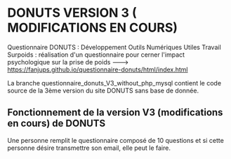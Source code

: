 # DONUTS VERSION 3  ( MODIFICATIONS EN COURS)



Questionnaire DONUTS : Développement Outils Numériques Utiles Travail  Surpoids : réalisation d'un questionnaire pour cerner l'impact psychologique sur la prise de poids ---> https://fanjups.github.io/questionnaire-donuts/html/index.html


La branche questionnaire_donuts_V3_without_php_mysql contient le code source de la 3ème version  du site DONUTS sans base de donnée.
  
   ## Fonctionnement de la version V3 (modifications en cours) de DONUTS 
   
   Une personne remplit le questionnaire composé de 10 questions et si cette personne désire transmettre son email, elle peut le faire.
   
   
